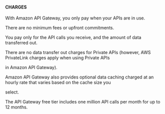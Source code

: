 #### CHARGES

With Amazon API Gateway, you only pay when your APIs are in use.

There are no minimum fees or upfront commitments.

You pay only for the API calls you receive, and the amount of data transferred
out.

There are no data transfer out charges for Private APIs (however, AWS
PrivateLink charges apply when using Private APIs

in Amazon API Gateway).

Amazon API Gateway also provides optional data caching charged at an hourly rate
that varies based on the cache size you

select.

The API Gateway free tier includes one million API calls per month for up to 12
months.

